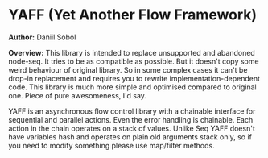 YAFF (Yet Another Flow Framework)
=================================
**Author:** Daniil Sobol

**Overview:** This library is intended to replace unsupported and abandoned node-seq. It tries to be as compatible as possible. But it doesn't copy some weird behaviour of original library. So in some complex cases it can't be drop-in replacement and requires you to rewrite implementation-dependent code. This library is much more simple and optimised compared to original one. Piece of pure awesomeness, I'd say.

YAFF is an asynchronous flow control library with a chainable interface for sequential and parallel actions. Even the error handling is chainable. Each action in the chain operates on a stack of values. Unlike Seq YAFF doesn't have variables hash and operates on plain old arguments stack only, so if you need to modify something please use map/filter methods.


